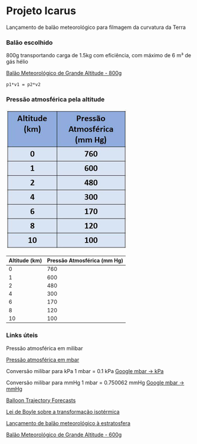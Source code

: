 # Projeto Icarus

Lançamento de balão meteorológico para filmagem da curvatura da Terra

### Balão escolhido

800g transportando carga de 1.5kg com eficiência, com máximo de 6 m³ de gás hélio

[Balão Meteorológico de Grande Altitude - 800g](http://www.mundoclima.com.br/produtos/balao-meteorologico-de-grande-altitude-800g/)

```
p1*v1 = p2*v2
```

### Pressão atmosférica pela altitude

![alt text](img/p_atmosferica.jpeg)

| Altitude (km) | Pressão Atmosférica (mm Hg) |
| --- | --- |
| 0 | 760 |
| 1 | 600 |
| 2 | 480 |
| 4 | 300 |
| 6 | 170 |
| 8 | 120 |
| 10 | 100 |


### Links úteis


Pressão atmosférica em milibar

[Pressão atmosférica em mbar](https://www.climadobrasil.com.br/pressao)


Conversão milibar para kPa 1 mbar = 0.1 kPa
[Google mbar -> kPa](https://www.google.com/search?sxsrf=ACYBGNSiJ2YNljN4g9IwVUoHwd-VjxnYBQ%3A1580477305751&ei=eSs0Xsu0LdSx5OUPqqaeuAQ&q=mbar+to+kpa&oq=mbar+to+kpa&gs_l=psy-ab.3..0i273j0l4j0i22i30l2j0i22i10i30j0i22i30l2.63563.65321..66433...0.2..0.221.1060.0j4j2......0....1..gws-wiz.......0i71j35i39j0i20i263j0i10j0i203.Z0tkKs-SHU4&ved=0ahUKEwiL1Ynj-K3nAhXUGLkGHSqTB0cQ4dUDCAs&uact=5)

Conversão milibar para mmHg 1 mbar = 0.750062 mmHg
[Google mbar -> mmHg](https://www.google.com/search?sxsrf=ACYBGNRMZewlMVj4lYED1Zqtw0lF6JWkoQ%3A1580477373138&ei=vSs0XtaDCJGH0AbGwbrYCQ&q=mbar+to+mmhg&oq=mbar+to+mm&gs_l=psy-ab.3.0.0i203l3j0j0i20i263l2j0l4.103983.104119..105311...0.3..0.160.309.0j2......0....1..gws-wiz.......0i71.nmuxnWJ7Vc0)

[Balloon Trajectory Forecasts](http://weather.uwyo.edu/upperair/balloon_traj.html)

[Lei de Boyle sobre a transformação isotérmica](https://mundoeducacao.bol.uol.com.br/quimica/lei-boyle-sobre-transformacao-isotermica.htm)


[Lançamento de balão meteorológico à estratosfera](https://garoa.net.br/wiki/Lan%C3%A7amento_de_bal%C3%A3o_meteorol%C3%B3gico_%C3%A0_estratosfera)

[Balão Meteorológico de Grande Altitude - 600g](http://www.mundoclima.com.br/produtos/balao-meteorologico-de-grande-altitude-600g)